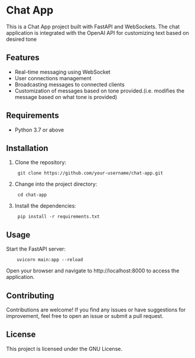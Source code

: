 # Chat App

This is a Chat App project built with FastAPI and WebSockets.
The chat application is integrated with the OpenAI API for customizing text based on desired tone

## Features

- Real-time messaging using WebSocket
- User connections management
- Broadcasting messages to connected clients
- Customization of messages based on tone provided.(i.e. modifies the message based on what tone is provided)

## Requirements

- Python 3.7 or above

## Installation

1. Clone the repository:

        git clone https://github.com/your-username/chat-app.git

2. Change into the project directory:
 
        cd chat-app

3. Install the dependencies:
        
        pip install -r requirements.txt

## Usage

Start the FastAPI server:

        uvicorn main:app --reload
        
Open your browser and navigate to http://localhost:8000 to access the application.

## Contributing

Contributions are welcome! If you find any issues or have suggestions for improvement, feel free to open an issue or submit a pull request.

## License

This project is licensed under the GNU License.
